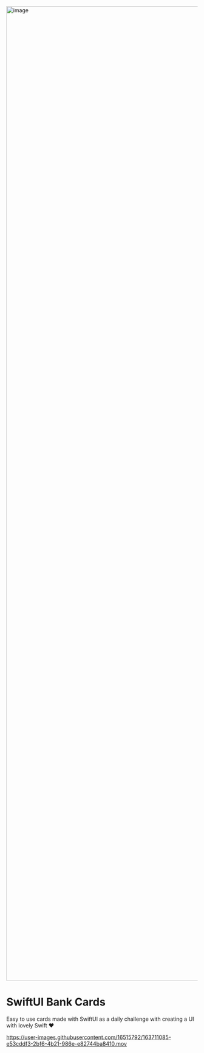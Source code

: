 <img width="2560" alt="image" src="https://user-images.githubusercontent.com/16515792/163711014-d961e8b0-5658-4800-a23d-d590773c26f0.png">


# SwiftUI Bank Cards
Easy to use cards made with SwiftUI as a daily challenge with creating a UI with lovely Swift ❤️

https://user-images.githubusercontent.com/16515792/163711085-e53cddf3-2bf6-4b21-986e-e82744ba8410.mov


